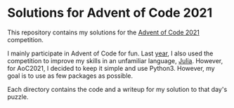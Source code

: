 # Solutions for Advent of Code 2021

This repository contains my solutions for the
[Advent of Code 2021](https://adventofcode.com) competition. 

I mainly participate in Advent of Code for fun. Last [year](https://github.com/jcardente/adventOfCode2020), I also
used the competition to improve my skills in an unfamiliar language, [Julia](https://julialang.org/). 
However, for AoC2021, I decided to keep it simple and use Python3. However, my goal is to use as few packages as possible.

Each directory contains the code and a writeup for my solution to that day's puzzle.
